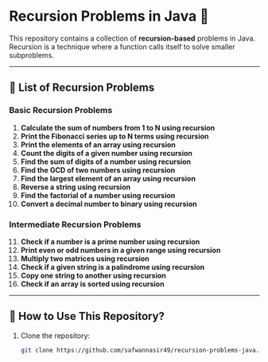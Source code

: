 # Recursion Problems in Java 🚀

This repository contains a collection of **recursion-based** problems in Java. Recursion is a technique where a function calls itself to solve smaller subproblems.

---

## 📖 List of Recursion Problems

### **Basic Recursion Problems**
1. **Calculate the sum of numbers from 1 to N using recursion**
2. **Print the Fibonacci series up to N terms using recursion**
3. **Print the elements of an array using recursion**
4. **Count the digits of a given number using recursion**
5. **Find the sum of digits of a number using recursion**
6. **Find the GCD of two numbers using recursion**
7. **Find the largest element of an array using recursion**
8. **Reverse a string using recursion**
9. **Find the factorial of a number using recursion**
10. **Convert a decimal number to binary using recursion**

### **Intermediate Recursion Problems**
11. **Check if a number is a prime number using recursion**
12. **Print even or odd numbers in a given range using recursion**
13. **Multiply two matrices using recursion**
14. **Check if a given string is a palindrome using recursion**
15. **Copy one string to another using recursion**
16. **Check if an array is sorted using recursion**

---

## 🎯 How to Use This Repository?
1. Clone the repository:
   ```sh
   git clone https://github.com/safwannasir49/recursion-problems-java.git
